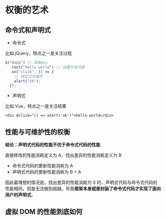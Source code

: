 # 权衡的艺术

## 命令式和声明式

- 命令式

比如 jQuery，特点之一是关注过程

```javascript
$("#app") // 获取div
  .text("hello world") // 设置文本内容
  .on("click", () => {
    // 绑定点击事件
    alert("ok");
  });
```

- 声明式

比如 Vue，特点之一是关注结果

```vue
<div @click="() => alert('ok')">hello world</div>
```

## 性能与可维护性的权衡

**结论：声明式代码的性能不优于命令式代码的性能**

直接修改的性能消耗定义为 A，找出差异的性能消耗定义为 B

- 命令式代码的更新性能消耗为 A
- 声明式代码的更新性能消耗为 B + A

因此最理想的情况是，找出差异的性能消耗为 0 时，声明式代码与命令式代码的性能相同，但是无法做到超越。毕竟**框架本身就是封装了命令式代码才实现了面向用户的声明式**。

## 虚拟 DOM 的性能到底如何


